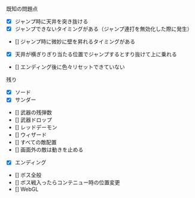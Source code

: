 既知の問題点

- [x] ジャンプ時に天井を突き抜ける
- [x] ジャンプできないタイミングがある（ジャンプ連打を無効化した際に発生）
- [] ジャンプ時に微妙に壁を昇れるタイミングがある
- [x] 天井が横ぎりぎり当たる位置でジャンプするとすり抜けて上に乗れる
- [] エンディング後に色々リセットできていない

残り

- [x] ソード
- [x] サンダー
- [] 武器の残弾数
- [] 武器ドロップ
- [] レッドデーモン
- [] ウィザード
- [] すべての敵配置
- [] 画面外の敵は動きを止める
- [x] エンディング
- [] ボス全般
- [] ボス戦入ったらコンテニュー時の位置変更
- [] WebGL
